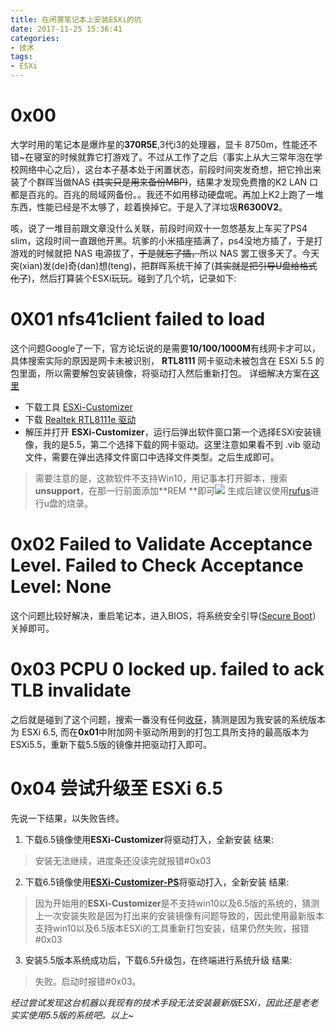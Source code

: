 ```yaml
---
title: 在闲置笔记本上安装ESXi的坑
date: 2017-11-25 15:36:41
categories:
- 技术
tags:
- ESXi
---
```

# 0x00
大学时用的笔记本是爆炸星的**370R5E**,3代i3的处理器，显卡 8750m，性能还不错~在寝室的时候就靠它打游戏了。不过从工作了之后（事实上从大三常年泡在学校网络中心之后），这台本子基本处于闲置状态，前段时间突发奇想，把它拎出来装了个群晖当做NAS ~~(其实只是用来备份MBP)~~，结果才发现免费撸的K2 LAN 口都是百兆的。百兆的局域网备份。。我还不如用移动硬盘呢。再加上K2上跑了一堆东西，性能已经是不太够了，趁着换掉它。于是入了洋垃圾**R6300V2**。

咳，说了一堆目前跟文章没什么关联，前段时间双十一忽悠基友上车买了PS4 slim，这段时间一直跟他开黑。坑爹的小米插座插满了，ps4没地方插了，于是打游戏的时候就把 NAS 电源拔了，~~于是就忘了插，~~所以 NAS 罢工很多天了。今天突(xian)发(de)奇(dan)想(teng)，把群晖系统干掉了(~~其实就是把引导U盘给格式化了~~)，然后打算装个ESXi玩玩。碰到了几个坑，记录如下:

# 0X01 nfs41client failed to load
这个问题Google了一下，官方论坛说的是需要**10/100/1000M**有线网卡才可以，具体搜索实际的原因是网卡未被识别， **RTL8111** 网卡驱动未被包含在 ESXi 5.5 的包里面，所以需要解包安装镜像，将驱动打入然后重新打包。
详细解决方案在[这里](https://opoo.org/2015/install-vmware-esxi-6.0-with-88se9230-and-rtl8111e/)

- 下载工具 [ESXi-Customizer](http://www.v-front.de/p/esxi-customizer.html#download)
- 下载 [Realtek RTL8111e 驱动](http://vibsdepot.v-front.de/depot/vft/net51-drivers-1.0/net51-drivers-1.0.0-1vft.510.0.0.799733.x86_64.vib)
- 解压并打开 **ESXi-Customizer**，运行后弹出软件窗口第一个选择ESXi安装镜像，我的是5.5，第二个选择下载的网卡驱动。这里注意如果看不到 .vib 驱动文件，需要在弹出选择文件窗口中选择文件类型。之后生成即可。


> 需要注意的是，这款软件不支持Win10，用记事本打开脚本，搜索 **unsupport**，在那一行前面添加**REM **即可![](https://ws1.sinaimg.cn/large/006tKfTcgy1frc66d7d88j30v706gt96.jpg)
生成后建议使用[rufus](http://rufus.akeo.ie/?locale=zh_CN)进行u盘的烧录。




# 0x02 Failed to Validate Acceptance Level. Failed to Check Acceptance Level: None

这个问题比较好解决，重启笔记本，进入BIOS，将系统安全引导([Secure Boot](http://www.ruanyifeng.com/blog/2013/01/secure_boot.html)）关掉即可。


# 0x03 PCPU 0 locked up. failed to ack TLB invalidate

之后就是碰到了这个问题，搜索一番没有任何[收获](https://kb.vmware.com/s/article/2091670)，猜测是因为我安装的系统版本为 ESXi 6.5, 而在**0x01**中附加网卡驱动所用到的打包工具所支持的最高版本为 ESXi5.5，重新下载5.5版的镜像并把驱动打入即可。

# 0x04 尝试升级至 ESXi 6.5

先说一下结果，以失败告终。
1. 下载6.5镜像使用**ESXi-Customizer**将驱动打入，全新安装
结果:
> 安装无法继续，进度条还没读完就报错#0x03
2. 下载6.5镜像使用[**ESXi-Customizer-PS**](http://www.v-front.de/p/esxi-customizer-ps.html)将驱动打入，全新安装
结果:
> 因为开始用的**ESXi-Customizer**是不支持win10以及6.5版的系统的，猜测上一次安装失败是因为打出来的安装镜像有问题导致的，因此使用最新版本支持win10以及6.5版本ESXi的工具重新打包安装，结果仍然失败，报错#0x03
3. 安装5.5版本系统成功后，下载6.5升级包，在终端进行系统升级
结果:
> 失败。启动时报错#0x03。

*经过尝试发现这台机器以我现有的技术手段无法安装最新版ESXi，因此还是老老实实使用5.5版的系统吧。以上~*
